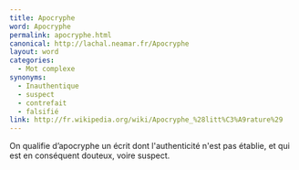```yaml
---
title: Apocryphe
word: Apocryphe
permalink: apocryphe.html
canonical: http://lachal.neamar.fr/Apocryphe
layout: word
categories:
  - Mot complexe
synonyms:
  - Inauthentique
  - suspect
  - contrefait
  - falsifié
link: http://fr.wikipedia.org/wiki/Apocryphe_%28litt%C3%A9rature%29
---
```


On qualifie d’apocryphe un écrit dont l'authenticité n'est pas établie, et qui est en conséquent douteux, voire suspect.

